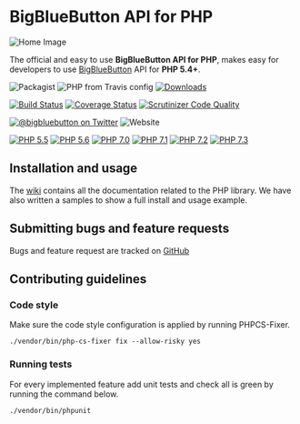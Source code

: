 # BigBlueButton API for PHP

![Home Image](https://raw.githubusercontent.com/wiki/bigbluebutton/bigbluebutton-api-php/images/header.png)

The official and easy to use **BigBlueButton API for PHP**, makes easy for developers to use [BigBlueButton][bbb] API for **PHP 5.4+**.

![Packagist](https://img.shields.io/packagist/v/bigbluebutton/bigbluebutton-api-php.svg?label=release)
![PHP from Travis config](https://img.shields.io/travis/php-v/bigbluebutton/bigbluebutton-api-php.svg)
[![Downloads](https://img.shields.io/packagist/dt/bigbluebutton/bigbluebutton-api-php.svg?style=flat-square)](https://packagist.org/packages/bigbluebutton/bigbluebutton-api-php)

[![Build Status](https://travis-ci.org/bigbluebutton/bigbluebutton-api-php.svg?branch=master)](https://travis-ci.org/bigbluebutton/bigbluebutton-api-php)
[![Coverage Status](https://coveralls.io/repos/github/bigbluebutton/bigbluebutton-api-php/badge.svg?branch=master)](https://coveralls.io/github/bigbluebutton/bigbluebutton-api-php?branch=master)
[![Scrutinizer Code Quality](https://scrutinizer-ci.com/g/bigbluebutton/bigbluebutton-api-php/badges/quality-score.png?b=master)](https://scrutinizer-ci.com/g/bigbluebutton/bigbluebutton-api-php/?branch=master)

[![@bigbluebutton on Twitter](https://img.shields.io/badge/twitter-%40bigbluebutton-blue.svg?style=flat)](https://twitter.com/bigbluebutton)
![Website](https://img.shields.io/website-up-down-green-red/http/bigbluebutton.org.svg?label=BigBlueButton.org)

[![PHP 5.5](https://img.shields.io/badge/php-5.5-f33.svg?style=flat-square)](https://php.net/)
[![PHP 5.6](https://img.shields.io/badge/php-5.6-f33.svg?style=flat-square)](https://php.net/)
[![PHP 7.0](https://img.shields.io/badge/php-7.0-f33.svg?style=flat-square)](https://php.net/)
[![PHP 7.1](https://img.shields.io/badge/php-7.1-f93.svg?style=flat-square)](https://php.net/)
[![PHP 7.2](https://img.shields.io/badge/php-7.2-9c9.svg?style=flat-square)](https://php.net/)
[![PHP 7.3](https://img.shields.io/badge/php-7.3-9c9.svg?style=flat-square)](https://php.net/)

## Installation and usage

The [wiki] contains all the documentation related to the PHP library. We have also written a samples to show a full
install and usage example.

## Submitting bugs and feature requests

Bugs and feature request are tracked on [GitHub](https://github.com/bigbluebutton/bigbluebutton-api-php/issues)

## Contributing guidelines
### Code style

Make sure the code style configuration is applied by running PHPCS-Fixer.

```
./vendor/bin/php-cs-fixer fix --allow-risky yes
```

### Running tests

For every implemented feature add unit tests and check all is green by running the command below.

```
./vendor/bin/phpunit
```

[bbb]: http://bigbluebutton.org
[composer]: https://getcomposer.org
[INSTALL]: samples/README.md
[wiki]: https://github.com/bigbluebutton/bigbluebutton-api-php/wiki